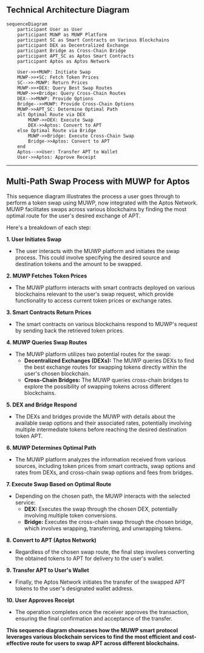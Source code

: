 ## Technical Architecture Diagram

```mermaid
sequenceDiagram
    participant User as User
    participant MUWP as MUWP Platform
    participant SC as Smart Contracts on Various Blockchains
    participant DEX as Decentralized Exchange
    participant Bridge as Cross-Chain Bridge
    participant APT_SC as Aptos Smart Contracts
    participant Aptos as Aptos Network

    User->>+MUWP: Initiate Swap
    MUWP->>+SC: Fetch Token Prices
    SC-->>-MUWP: Return Prices
    MUWP->>+DEX: Query Best Swap Routes
    MUWP->>+Bridge: Query Cross-Chain Routes
    DEX-->>MUWP: Provide Options
    Bridge-->>MUWP: Provide Cross-Chain Options
    MUWP->>APT_SC: Determine Optimal Path
    alt Optimal Route via DEX
        MUWP->>DEX: Execute Swap
        DEX->>Aptos: Convert to APT
    else Optimal Route via Bridge
        MUWP->>Bridge: Execute Cross-Chain Swap
        Bridge->>Aptos: Convert to APT
    end
    Aptos-->>User: Transfer APT to Wallet
    User->>Aptos: Approve Receipt
```

---

## Multi-Path Swap Process with MUWP for Aptos

This sequence diagram illustrates the process a user goes through to perform a token swap using MUWP, now integrated with the Aptos Network. MUWP facilitates swaps across various blockchains by finding the most optimal route for the user's desired exchange of APT.

Here's a breakdown of each step:

**1. User Initiates Swap**
- The user interacts with the MUWP platform and initiates the swap process. This could involve specifying the desired source and destination tokens and the amount to be swapped.

**2. MUWP Fetches Token Prices**
- The MUWP platform interacts with smart contracts deployed on various blockchains relevant to the user's swap request, which provide functionality to access current token prices or exchange rates.

**3. Smart Contracts Return Prices**
- The smart contracts on various blockchains respond to MUWP's request by sending back the retrieved token prices.

**4. MUWP Queries Swap Routes**
- The MUWP platform utilizes two potential routes for the swap:
  - **Decentralized Exchanges (DEXs):** The MUWP queries DEXs to find the best exchange routes for swapping tokens directly within the user's chosen blockchain.
  - **Cross-Chain Bridges:** The MUWP queries cross-chain bridges to explore the possibility of swapping tokens across different blockchains.

**5. DEX and Bridge Respond**
- The DEXs and bridges provide the MUWP with details about the available swap options and their associated rates, potentially involving multiple intermediate tokens before reaching the desired destination token APT.

**6. MUWP Determines Optimal Path**
- The MUWP platform analyzes the information received from various sources, including token prices from smart contracts, swap options and rates from DEXs, and cross-chain swap options and fees from bridges.

**7. Execute Swap Based on Optimal Route**
- Depending on the chosen path, the MUWP interacts with the selected service:
  - **DEX:** Executes the swap through the chosen DEX, potentially involving multiple token conversions. 
  - **Bridge:** Executes the cross-chain swap through the chosen bridge, which involves wrapping, transferring, and unwrapping tokens.

**8. Convert to APT (Aptos Network)**
- Regardless of the chosen swap route, the final step involves converting the obtained tokens to APT for delivery to the user's wallet.

**9. Transfer APT to User's Wallet**
- Finally, the Aptos Network initiates the transfer of the swapped APT tokens to the user's designated wallet address.

**10. User Approves Receipt**
- The operation completes once the receiver approves the transaction, ensuring the final confirmation and acceptance of the transfer.

**This sequence diagram showcases how the MUWP smart protocol leverages various blockchain services to find the most efficient and cost-effective route for users to swap APT across different blockchains.**
